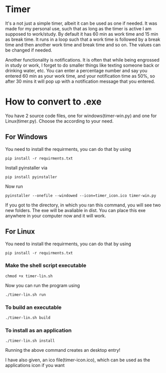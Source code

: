 # Timer

It's a not just a simple timer, albeit it can be used as one if needed. It was made for my personal use, such that as long as the timer is active I am supposed to work/study. By default it has 60 min as work time and 15 min as break time. It runs in a loop such that a work time is followed by a break time and then another work time and break time and so on. The values can be changed if needed. 


Another functionality is notifications. It is often that while being engrossed in study or work, I forget to do smaller things like texting someone back or drinking water, etc. You can enter a percentage number and say you entered 60 min as your work time, and your notification time as 50%, so after 30 mins it will pop up with a notification message that you entered. 


# How to convert to .exe

You have 2 source code files, one for windows(timer-win.py) and one for Linux(timer.py). Choose the according to your need. 

## For Windows

You need to install the requirments, you can do that by using
```
pip install -r requirments.txt
```

Install pyinstaller via
```
pip install pyinstaller
```

Now run 
```
pyinstaller --onefile --windowed --icon=timer_icon.ico timer-win.py
```

If you got to the directory, in which you ran this command, you will see two new folders. The exe will be avaliable in dist. 
You can place this exe anywhere in your computer now and it will work. 

## For Linux

You need to install the requirments, you can do that by using
```
pip install -r requirments.txt
```

### Make the shell script executable
```
chmod +x timer-lin.sh
```

Now you can run the program using
```
./timer-lin.sh run
```

### To build an executable
```
./timer-lin.sh build
```

### To install as an application
```
./timer-lin.sh install
```
Running the above command creates an desktop entry!

I have also given, an ico file(timer-icon.ico), which can be used as the applications icon if you want

